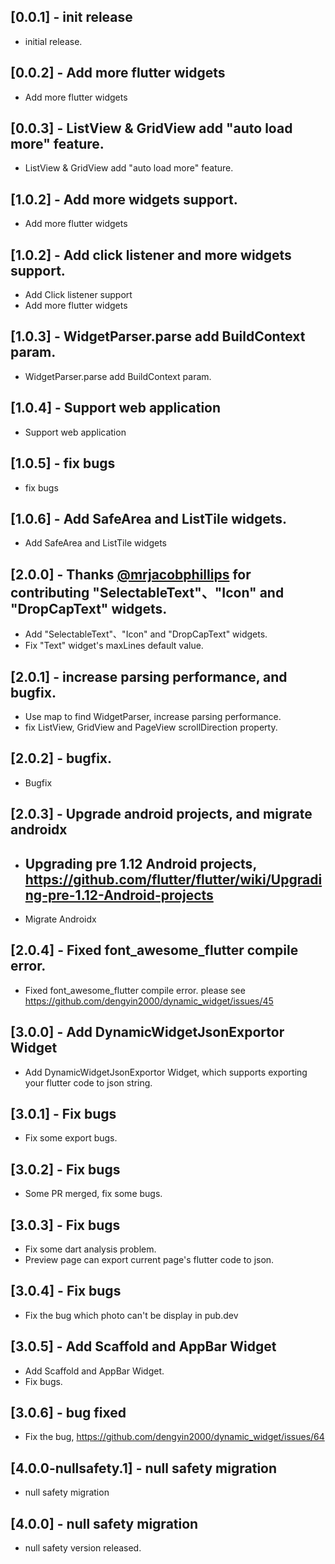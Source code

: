 ## [0.0.1] - init release

* initial release.

## [0.0.2] - Add more flutter widgets

* Add more flutter widgets

## [0.0.3] - ListView & GridView add "auto load more" feature.

* ListView & GridView add "auto load more" feature.

## [1.0.2] - Add more widgets support.

* Add more flutter widgets

## [1.0.2] - Add click listener and more widgets support.

* Add Click listener support
* Add more flutter widgets

## [1.0.3] - WidgetParser.parse add BuildContext param.

* WidgetParser.parse add BuildContext param.

## [1.0.4] - Support web application

* Support web application

## [1.0.5] - fix bugs

* fix bugs

## [1.0.6] - Add SafeArea and ListTile widgets.

* Add SafeArea and ListTile widgets

## [2.0.0] - Thanks [@mrjacobphillips](https://github.com/mrjacobphillips) for contributing "SelectableText"、"Icon" and "DropCapText" widgets.

* Add "SelectableText"、"Icon" and "DropCapText" widgets.
* Fix "Text" widget's maxLines default value.

## [2.0.1] - increase parsing performance, and bugfix.

* Use map to find WidgetParser, increase parsing performance.
* fix ListView, GridView and PageView scrollDirection property.

## [2.0.2] - bugfix.

* Bugfix

## [2.0.3] - Upgrade android projects, and migrate androidx

* ## Upgrading pre 1.12 Android projects, https://github.com/flutter/flutter/wiki/Upgrading-pre-1.12-Android-projects
* Migrate Androidx

## [2.0.4] - Fixed font_awesome_flutter compile error.

* Fixed font_awesome_flutter compile error. please see https://github.com/dengyin2000/dynamic_widget/issues/45

## [3.0.0] - Add DynamicWidgetJsonExportor Widget

* Add DynamicWidgetJsonExportor Widget, which supports exporting your flutter code to json string.

## [3.0.1] - Fix bugs

* Fix some export bugs.

## [3.0.2] - Fix bugs

* Some PR merged, fix some bugs.

## [3.0.3] - Fix bugs

* Fix some dart analysis problem.
* Preview page can export current page's flutter code to json.

## [3.0.4] - Fix bugs

* Fix the bug which photo can't be display in pub.dev

## [3.0.5] - Add Scaffold and AppBar Widget

* Add Scaffold and AppBar Widget.
* Fix bugs.

## [3.0.6] - bug fixed

* Fix the bug, https://github.com/dengyin2000/dynamic_widget/issues/64

## [4.0.0-nullsafety.1] - null safety migration

* null safety migration

## [4.0.0] - null safety migration

* null safety version released.







